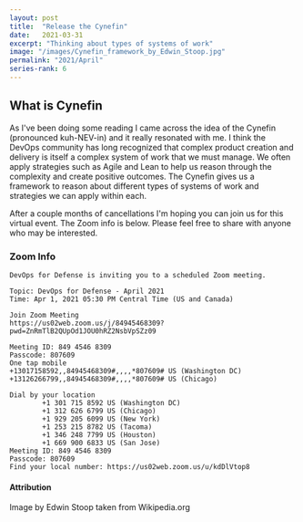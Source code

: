 ```yaml
---
layout: post
title:  "Release the Cynefin"
date:   2021-03-31
excerpt: "Thinking about types of systems of work"
image: "/images/Cynefin_framework_by_Edwin_Stoop.jpg"
permalink: "2021/April"
series-rank: 6
---
```


## What is Cynefin
As I've been doing some reading I came across the idea of the Cynefin (pronounced kuh-NEV-in) and it really resonated with me.  I think the DevOps community has long recognized that complex product creation and delivery is itself a complex system of work that we must manage.  We often apply strategies such as Agile and Lean to help us reason through the complexity and create positive outcomes.  The Cynefin gives us a framework to reason about different types of systems of work and strategies we can apply within each.

After a couple months of cancellations I'm hoping you can join us for this virtual event.  The Zoom info is below.  Please feel free to share with anyone who may be interested.

### Zoom Info
    DevOps for Defense is inviting you to a scheduled Zoom meeting.

    Topic: DevOps for Defense - April 2021
    Time: Apr 1, 2021 05:30 PM Central Time (US and Canada)

    Join Zoom Meeting
    https://us02web.zoom.us/j/84945468309?pwd=ZnRmTlB2QUpOd1JOU0hRZ2NsbVpSZz09

    Meeting ID: 849 4546 8309
    Passcode: 807609
    One tap mobile
    +13017158592,,84945468309#,,,,*807609# US (Washington DC)
    +13126266799,,84945468309#,,,,*807609# US (Chicago)

    Dial by your location
            +1 301 715 8592 US (Washington DC)
            +1 312 626 6799 US (Chicago)
            +1 929 205 6099 US (New York)
            +1 253 215 8782 US (Tacoma)
            +1 346 248 7799 US (Houston)
            +1 669 900 6833 US (San Jose)
    Meeting ID: 849 4546 8309
    Passcode: 807609
    Find your local number: https://us02web.zoom.us/u/kdDlVtop8

#### Attribution

Image by Edwin Stoop taken from Wikipedia.org
